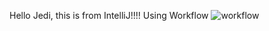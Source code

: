 Hello Jedi, this is from IntelliJ!!!! Using Workflow
![workflow](https://github.com/BZE40631239/sem/actions/workflows/main.yml/badge.svg)